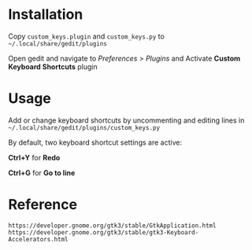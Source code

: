 # Installation

Copy `custom_keys.plugin` and `custom_keys.py` to `~/.local/share/gedit/plugins`

Open gedit and navigate to *Preferences > Plugins* and Activate **Custom Keyboard Shortcuts** plugin

# Usage

Add or change keyboard shortcuts by uncommenting and editing lines in `~/.local/share/gedit/plugins/custom_keys.py`

By default, two keyboard shortcut settings are active:

**Ctrl+Y** for **Redo**

**Ctrl+G** for **Go to line**

# Reference

	https://developer.gnome.org/gtk3/stable/GtkApplication.html
	https://developer.gnome.org/gtk3/stable/gtk3-Keyboard-Accelerators.html
